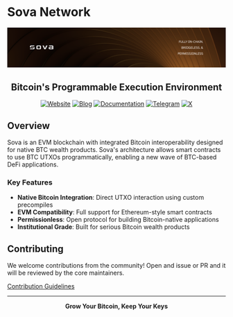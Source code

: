 # Sova Network

<div align="center">
  <img src="https://raw.githubusercontent.com/SovaNetwork/.github/refs/heads/main/profile/assets/sova-banner.png" alt="Sova Logo"/>

  ## Bitcoin's Programmable Execution Environment
  
  [![Website](https://img.shields.io/badge/website-sova.io-d2ae79?style=for-the-badge)](https://sova.io)
  [![Blog](https://img.shields.io/badge/blog-blog.sova.io-bf8c40?style=for-the-badge)](https://blog.sova.io)
  [![Documentation](https://img.shields.io/badge/docs-docs.sova.io-86622d?style=for-the-badge)](https://docs.sova.io)
  [![Telegram](https://img.shields.io/badge/Telegram-2CA5E0?style=for-the-badge&logo=telegram&logoColor=white)](https://t.me/sova_btc)
  [![X](https://img.shields.io/badge/X-000000?style=for-the-badge&logo=x&logoColor=white)](https://twitter.com/SovaBTC)
  
</div>

## Overview

Sova is an EVM blockchain with integrated Bitcoin interoperability designed for native BTC wealth products. Sova's architecture allows smart contracts to use BTC UTXOs programmatically, enabling a new wave of BTC-based DeFi applications.

### Key Features

- **Native Bitcoin Integration**: Direct UTXO interaction using custom precompiles
- **EVM Compatibility**: Full support for Ethereum-style smart contracts
- **Permissionless**: Open protocol for building Bitcoin-native applications
- **Institutional Grade**: Built for serious Bitcoin wealth products

## Contributing

We welcome contributions from the community! Open and issue or PR and it will be reviewed by the core maintainers.
<div><a href="https://docs.sova.io/developers/contributing">Contribution Guidelines</a></div>

---

<div align="center">
  
  **Grow Your Bitcoin, Keep Your Keys**

</div>
